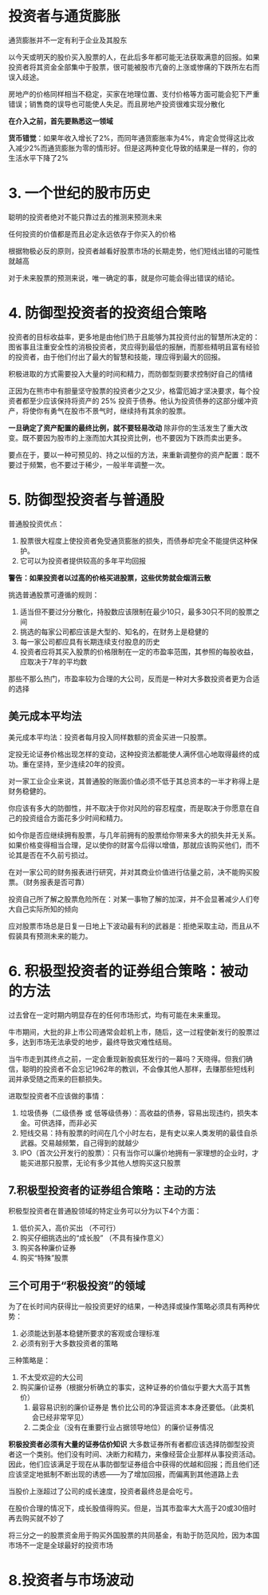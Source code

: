 
# 投资者与通货膨胀
通货膨胀并不一定有利于企业及其股东

以今天或明天的股价买入股票的人，在此后多年都可能无法获取满意的回报。如果投资者将其资金全部集中于股票，很可能被股市亢奋的上涨或惨痛的下跌所左右而误入歧途。

房地产的价格同样相当不稳定，买家在地理位置、支付价格等方面可能会犯下严重错误；销售商的误导也可能使人失足。而且房地产投资很难实现分散化

**在介入之前，首先要熟悉这一领域**

**货币错觉**：如果年收入增长了2%，而同年通货膨胀率为4%，肯定会觉得这比收入减少2%而通货膨胀为零的情形好。但是这两种变化导致的结果是一样的，你的生活水平下降了2%

# 3. 一个世纪的股市历史
聪明的投资者绝对不能只靠过去的推测来预测未来

任何投资的价值都是而且必定永远依存于你买入的价格

根据物极必反的原则，投资者越看好股票市场的长期走势，他们短线出错的可能性就越高

对于未来股票的预测来说，唯一确定的事，就是你可能会得出错误的结论。

# 4. 防御型投资者的投资组合策略
投资者的目标收益率，更多地是由他们热于且能够为其投资付出的智慧所决定的：图省事且注重安全性的消极投资者，灵应得到最低的报酬，而那些精明且富有经验的投资者，由于他们付出了最大的智慧和技能，理应得到最大的回报。

积极进取的方式需要投入大量的时间和精力，而防御型则要求控制好自己的情绪

正因为在熊市中有胆量坚守股票的投资者少之又少，格雷厄姆才坚决要求，每个投资者都至少应该保持将资产的 25% 投资于债券。他认为投资债券的这部分缓冲资产，将使你有勇气在股市不景气时，继续持有其余的股票。

**一旦确定了资产配置的最终比例，就不要轻易改动**
除非你的生活发生了重大改变。既不要因为股市的上涨而加大其投资比例，也不要因为下跌而卖出更多。

要点在于，要以一种可预见的、持之以恒的方法，来重新调整你的资产配置：既不要过于频繁，也不要过于稀少，一般半年调整一次。

# 5. 防御型投资者与普通股
普通股投资优点：
1. 股票很大程度上使投资者免受通货膨胀的损失，而债券却完全不能提供这种保护。
2. 它可以为投资者提供较高的多年平均回报

**警告：如果投资者以过高的价格买进股票，这些优势就会烟消云散**

挑选普通股票可遵循的规则：
1. 适当但不要过分分散化，持股数应该限制在最少10只，最多30只不同的股票之间
2. 挑选的每家公司都应该是大型的、知名的，在财务上是稳健的
3. 每一家公司都应具有长期连续支付股息的历史
4. 投资者应将其买入股票的价格限制在一定的市盈率范围，其参照的每股收益，应取决于7年的平均数

那些不那么热门，市盈率较为合理的大公司，反而是一种对大多数投资者更为合适的选择

## 美元成本平均法
美元成本平均法：投资者每月投入同样数额的资金买进一只股票。

定投无论证券价格出现怎样的变动，这种投资法都能使人满怀信心地取得最终的成功。重在坚持，至少连续20年的投资。

对一家工业企业来说，其普通股的账面价值必须不低于其总资本的一半才称得上是财务稳健的。

你应该有多大的防御性，并不取决于你对风险的容忍程度，而是取决于你愿意在自己的投资组合方面花多少时间和精力。

如今你是否应继续拥有股票，与几年前拥有的股票给你带来多大的损失并无关系。如果价格变得相当合理，足以使你的财富今后得以增值，那就应该购买他们，而不论其是否在不久前亏损过。

在对一家公司的财务报表进行研究，并对其商业价值进行估量之前，决不能购买股票。（财务报表是否可靠）

投资自己所了解之股票危险所在：对某一事物了解的加深，并不会显著减少人们夸大自己实际所知的倾向

应对股票市场总是日复一日地上下波动最有利的武器是：拒绝采取主动，而且从不假装具有预测未来的能力。

# 6. 积极型投资者的证券组合策略：被动的方法
过去曾在一定时期内明显存在的任何市场形式，均有可能在未来重现。

牛市期间，大批的非上市公司通常会趁机上市，随后，这一过程使新发行的股票过多，达到市场无法承受的地步，最终导致灾难性结局。

当牛市走到其终点之前，一定会重现新股疯狂发行的一幕吗？天晓得。但我们确信，聪明的投资者不会忘记1962年的教训，不会像其他人那样，去赚那些短线利润并承受随之而来的巨额损失。

进取型投资者不应该做的事情：
1. 垃圾债券（二级债券 或 低等级债券）：高收益的债券，容易出现违约，损失本金。可供选择，而非必买
2. 短线交易：持有股票的时间在几个小时左右，是有史以来人类发明的最佳自杀武器。交易越频繁，自己得到的就越少
3. IPO（首次公开发行的股票）：只有当你可以廉价地拥有一家理想的企业时，才能买进那只股票，无论有多少其他人想购买这只股票

## 7.积极型投资者的证券组合策略：主动的方法
积极型投资者在普通股领域的特定业务可以分为以下4个方面：
1. 低价买入，高价买出 （不可行）
2. 购买仔细挑选出的“成长股” （不具有操作意义）
3. 购买各种廉价证券
4. 购买“特殊”股票

## 三个可用于“积极投资”的领域
为了在长时间内获得比一般投资更好的结果，一种选择或操作策略必须具有两种优势：
1. 必须能达到基本稳健所要求的客观或合理标准
2. 必须有别于大多数投资者的策略

三种策略是：
1. 不太受欢迎的大公司
2. 购买廉价证券（根据分析确立的事实，这种证券的价值似乎要大大高于其售价）
   1. 最容易识别的廉价证券是 售价比公司的净营运资本本身还要低。（此类机会已经非常罕见）
   2. 二类企业（没有在重要行业占据领导地位）的廉价证券情况

**积极投资者必须有大量的证券估价知识**
大多数证券所有者都应该选择防御型投资者这一个类别。他们没有时间、决断力和精力，来像经营企业那样从事投资活动。因此，他们应该满足于现在从事防御型证券组合中获得的优越和回报；而且他们还应该坚定地抵制不断出现的诱惑——为了增加回报，而偏离到其他道路上去

当股价上涨超过了公司的成长速度，投资者最终总是会吃亏。

在股价合理的情况下，成长股值得购买。但是，当其市盈率大大高于20或30倍时再去购买就不妙了

将三分之一的股票资金用于购买外国股票的共同基金，有助于防范风险，因为本国市场不一定是全球最好的投资市场

# 8.投资者与市场波动